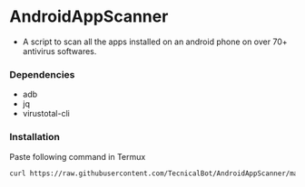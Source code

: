 # AndroidAppScanner
- A script to scan all the apps installed on an android phone on over 70+ antivirus softwares.

### Dependencies
- adb
- jq
- virustotal-cli

### Installation
Paste following command in Termux
```bash
curl https://raw.githubusercontent.com/TecnicalBot/AndroidAppScanner/main/apkscan.sh >> apkscan.sh
```
